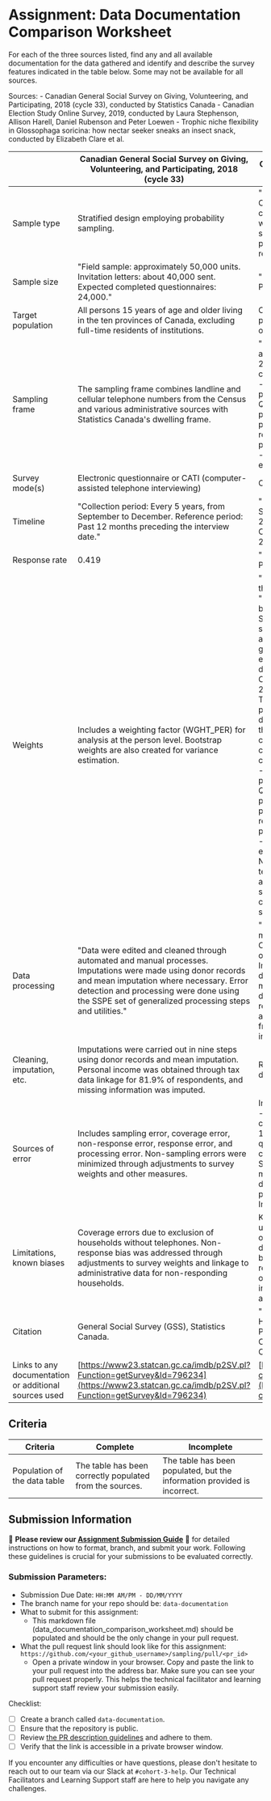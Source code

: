 # Assignment: Data Documentation Comparison Worksheet

For each of the three sources listed, find any and all available documentation for the data gathered and identify and describe the survey features indicated in the table below. Some may not be available for all sources.

Sources: - Canadian General Social Survey on Giving, Volunteering, and Participating, 2018 (cycle 33), conducted by Statistics Canada - Canadian Election Study Online Survey, 2019, conducted by Laura Stephenson, Allison Harell, Daniel Rubenson and Peter Loewen - Trophic niche flexibility in Glossophaga soricina: how nectar seeker sneaks an insect snack, conducted by Elizabeth Clare et al.

|  | Canadian General Social Survey on Giving, Volunteering, and Participating, 2018 (cycle 33) | Canadian Election Study Online Survey, 2019 | Trophic niche flexibility in Glossophaga soricina: how nectar seeker sneaks an insect snack |
| --- | --- | --- | --- |
| Sample type | Stratified design employing probability sampling. | "The online sample for the 2019 Canadian Election Study was composed of a two-wave panel with a modified rolling-cross section during the campaign period and a post-election recontact wave." | The study used guano samples collected from the bat species Glossophaga soricina and examined the DNA of insect fragments found within the guano. |
| Sample size | "Field sample: approximately 50,000 units. Invitation letters: about 40,000 sent. Expected completed questionnaires: 24,000." | "Pre-election survey: 37822 Post-election survey: 10337" | A total of 38 faecal samples from 112 G. soricina bats were analyzed. Out of these, 25 samples contained solid insect material, while the rest were liquid, indicating nectar consumption. |
| Target population | All persons 15 years of age and older living in the ten provinces of Canada, excluding full-time residents of institutions. | Canadian citizens and permanent residents, aged 18 or older | The study targeted Glossophaga soricina, a species of bat, and their insect prey within the Area de Conservación de Guanacaste, Costa Rica. |
| Sampling frame | The sampling frame combines landline and cellular telephone numbers from the Census and various administrative sources with Statistics Canada's dwelling frame. | "1. cps19_weight_general_all - all campaign period respondents 2. cps19_weight_general_restricted - only high-quality campaign period respondents (see Data Quality section below) 3. pes19_weight_general_all - all post-election survey respondents 4. pes19_weight_general_restricted - only high-quality post-election survey respondents" | The sampling frame included all G. soricina bats captured in the Area de Conservación de Guanacaste during the study period. |
| Survey mode(s) | Electronic questionnaire or CATI (computer-assisted telephone interviewing) | Online survey | Field surveys, captive behavioural experiments, acoustic analyses and genetic methods |
| Timeline | "Collection period: Every 5 years, from September to December. Reference period: Past 12 months preceding the interview date." | "Campaign Period Survey: September 13th to October 21st, 2019 Post-election survey: October 24th to November 11th, 2019" | The field sampling was conducted over a 7-week period from late May to early July 2009. Behavioral experiments and data processing were carried out subsequently, but specific dates for these activities are not provided. |
| Response rate | 0.419 | "Pre-election survey: 45.48% Post-election survey: 61.62%" | Not applicable |
| Weights | Includes a weighting factor (WGHT_PER) for analysis at the person level. Bootstrap weights are also created for variance estimation. | "Weights have been created for the dataset using an iterative ""raking'' process, as provided by the ipfraking command in STATA15. Marginal values were successively weighted according to province, as well as gender, age group, and education level. All population data were taken from the 2016 Canadian census. A maximum of 200 iterations were completed. The dataset includes the weights produced as 4 variables, depending on which portion of the sample is being used:  1. cps19_weight_general_all - all campaign period respondents 2. cps19_weight_general_restricted - only high-quality campaign period respondents (see Data Quality section below) 3. pes19_weight_general_all - all post-election survey respondents 4. pes19_weight_general_restricted - only high-quality post-election survey respondents Note that respondents from the territories do not have weights, as they were not included in the sampling frame, because data collection in the territories is too sparse to be representative." | Not applicable |
| Data processing | "Data were edited and cleaned through automated and manual processes. Imputations were made using donor records and mean imputation where necessary. Error detection and processing were done using the SSPE set of generalized processing steps and utilities." | "The data processing involved multiple steps, including: Cleaning: Removing incomplete or inconsistent responses. Imputation: Addressing missing data points through statistical methods. Identification of duplicates: Ensuring each respondent's data was unique and no multiple submissions from the same individual were included." | "DNA Extraction and Analysis Behavioral Data Echolocation Call Parameters" |
| Cleaning, imputation, etc. | Imputations were carried out in nine steps using donor records and mean imputation. Personal income was obtained through tax data linkage for 81.9% of respondents, and missing information was imputed. | Removal criteria; Identification of duplicates | "DNA Analysis: Insect DNA sequences were compared to reference databases, and sequences without exact matches were considered preliminary hypotheses. Behavioral Analysis: Recorded attacks were classified into 'flower-like' and 'insect-like' categories based on video playback." |
| Sources of error | Includes sampling error, coverage error, non-response error, response error, and processing error. Non-sampling errors were minimized through adjustments to survey weights and other measures. | Internal survey testing; Ineligible - no consent; Ineligible - not citizen or PR; Ineligible - under 18 ; over quota; incomplete quota demographics; Incomplete core; Subsequent duplicate; Speeder, Postalcode-provide mismatch; Subsequent duplicate; Speeder; Postalcode-province mismatch; Straightliner; Inattentive | "DNA Analysis: Incomplete reference databases could lead to incorrect or preliminary identification of insect species. Behavioral Experiments: The captive colony's naivety to insects might affect their natural behavior, potentially limiting the applicability of findings to wild bats. Echolocation Studies: Environmental factors and calibration errors in the recording equipment could affect the accuracy of call parameter measurements." |
| Limitations, known biases | Coverage errors due to exclusion of households without telephones. Non-response bias was addressed through adjustments to survey weights and linkage to administrative data for non-responding households. | Known biases could include underrepresentation or overrepresentation of certain demographic groups, response bias, and the limitations of self-reported data. The online nature of the survey might also exclude individuals without internet access. | "Dietary Analysis: The reliance on guano and reference sequences means some prey species might be underrepresented if they are not in the reference database. Behavioral Experiments: The captive environment may not fully replicate natural conditions, potentially affecting the bats' behavior. Detection Distance Modeling: The use of fixed hearing thresholds for moths and potential bias in target strength measurements might affect the accuracy of detection distance estimates." |
| Citation | General Social Survey (GSS), Statistics Canada. | "Stephenson, Laura B., Allison Harell, Daniel Rubenson and Peter John Loewen. The 2019 Canadian Election Study – Online Collection. [dataset]" | Functional Ecology 2014, 28, 632–641 doi: 10.1111/1365-2435.12192 |
| Links to any documentation or additional sources used | [https://www23.statcan.gc.ca/imdb/p2SV.pl?Function=getSurvey&Id=796234](https://www23.statcan.gc.ca/imdb/p2SV.pl?Function=getSurvey&Id=796234) | [http://www.ces-eec.ca/2019-canadian-election-study/](http://www.ces-eec.ca/2019-canadian-election-study/) | [https://besjournals.onlinelibrary.wiley.com/doi/epdf/10.1111/1365-2435.12192](https://besjournals.onlinelibrary.wiley.com/doi/epdf/10.1111/1365-2435.12192) |



## Criteria

| Criteria                     | Complete                                                 | Incomplete                                                               |
| ---------------------------- | -------------------------------------------------------- | ------------------------------------------------------------------------ |
| Population of the data table | The table has been correctly populated from the sources. | The table has been populated, but the information provided is incorrect. |

## Submission Information

🚨 **Please review our [Assignment Submission Guide](https://github.com/UofT-DSI/onboarding/blob/main/onboarding_documents/submissions.md)** 🚨 for detailed instructions on how to format, branch, and submit your work. Following these guidelines is crucial for your submissions to be evaluated correctly.

### Submission Parameters:
* Submission Due Date: `HH:MM AM/PM - DD/MM/YYYY`
* The branch name for your repo should be: `data-documentation`
* What to submit for this assignment:
     * This markdown file (data_documentation_comparison_worksheet.md) should be populated and should be the only change in your pull request.
* What the pull request link should look like for this assignment: `https://github.com/<your_github_username>/sampling/pull/<pr_id>`
     * Open a private window in your browser. Copy and paste the link to your pull request into the address bar. Make sure you can see your pull request properly. This helps the technical facilitator and learning support staff review your submission easily.

Checklist:
- [ ] Create a branch called `data-documentation`.
- [ ] Ensure that the repository is public.
- [ ] Review [the PR description guidelines](https://github.com/UofT-DSI/onboarding/blob/main/onboarding_documents/submissions.md#guidelines-for-pull-request-descriptions) and adhere to them.
- [ ] Verify that the link is accessible in a private browser window.

If you encounter any difficulties or have questions, please don't hesitate to reach out to our team via our Slack at `#cohort-3-help`. Our Technical Facilitators and Learning Support staff are here to help you navigate any challenges.

